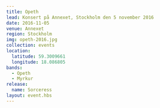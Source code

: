```yaml
---
title: Opeth
lead: Konsert på Annexet, Stockholm den 5 november 2016
date: 2016-11-05
venue: Annexet
region: Stockholm
img: opeth-2016.jpg
collection: events
location:
  latitude: 59.3009661
  longitude: 18.086805
bands:
  - Opeth
  - Myrkur
release:
  name: Sorceress
layout: event.hbs
---
```


